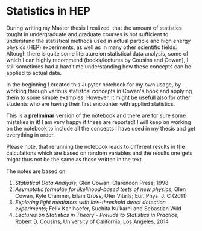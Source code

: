 # Statistics in HEP

During writing my Master thesis I realized, that the amount of statistics tought in undergraduate and graduate courses is not sufficient to understand the statistical methods used in actual particle and high energy physics (HEP) experiments, as well as in many other scientific fields. Altough there is quite some literature on statistical data analysis, some of which I can highly recommend (books/lectures by Cousins and Cowan), I still sometimes had a hard time understanding how these concepts can be applied to actual data. 

In the beginning I created this Jupyter notebook for my own usage, by working through various statistcal concepts in Cowan's book and applying them to some simple examples. However, it might be usefull also for other students who are having their first encounter with applied statistics.

This is a **preliminar** version of the notebook and there are for sure some mistakes in it! I am very happy if these are reported! I will keep on working on the notebook to include all the concepts I have used in my thesis and get everything in order.

Please note, that rerunning the notebook leads to different results in the calculations which are based on random variables and the results one gets might thus not be the same as those written in the text.

The notes are based on:
1. *Statistical Data Analysis*; Glen Cowan; Clarendon Press, 1998
2. *Asymptotic formulae for likelihood-based tests of new physics*; Glen Cowan, Kyle Cranmer, Eilam Gross, Ofer Vitells; Eur. Phys. J. C (2011) 
3. *Exploring light mediators with low-threshold direct detection experiments*; Felix Kahlhoefer, Suchita Kulkarni and Sebastian Wild
4. *Lectures on Statistics in Theory - Prelude to Statistics in Practice*; Robert D. Cousins; University of California, Los Angeles, 2014
